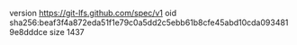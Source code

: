 version https://git-lfs.github.com/spec/v1
oid sha256:beaf3f4a872eda51f1e79c0a5dd2c5ebb61b8cfe45abd10cda0934819e8dddce
size 1437
